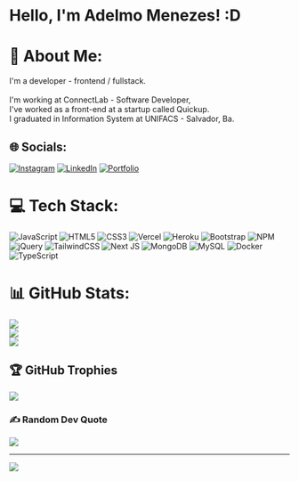 # Hello, I'm Adelmo Menezes! :D

# 💫 About Me:
I'm a developer - frontend / fullstack.<br><br>I'm working at ConnectLab - Software Developer,<br>I've worked as a front-end at a startup called Quickup.<br>I graduated in Information System at UNIFACS - Salvador, Ba.


## 🌐 Socials:
[![Instagram](https://img.shields.io/badge/Instagram-%23E4405F.svg?logo=Instagram&logoColor=white)](https://instagram.com/Adelmo_Menezes1) [![LinkedIn](https://img.shields.io/badge/LinkedIn-%230077B5.svg?logo=linkedin&logoColor=white)](https://linkedin.com/in/AdelmoMenezes) 
[![Portfolio](https://img.shields.io/badge/Website-%23702C91?style=badger&logo=About.me&logoColor=white)](https://adelmo.vercel.app)

# 💻 Tech Stack:
![JavaScript](https://img.shields.io/badge/javascript-%23323330.svg?style=for-the-badge&logo=javascript&logoColor=%23F7DF1E) ![HTML5](https://img.shields.io/badge/html5-%23E34F26.svg?style=for-the-badge&logo=html5&logoColor=white) ![CSS3](https://img.shields.io/badge/css3-%231572B6.svg?style=for-the-badge&logo=css3&logoColor=white) ![Vercel](https://img.shields.io/badge/vercel-%23000000.svg?style=for-the-badge&logo=vercel&logoColor=white) ![Heroku](https://img.shields.io/badge/heroku-%23430098.svg?style=for-the-badge&logo=heroku&logoColor=white) ![Bootstrap](https://img.shields.io/badge/bootstrap-%23563D7C.svg?style=for-the-badge&logo=bootstrap&logoColor=white) ![NPM](https://img.shields.io/badge/NPM-%23000000.svg?style=for-the-badge&logo=npm&logoColor=white) ![jQuery](https://img.shields.io/badge/jquery-%230769AD.svg?style=for-the-badge&logo=jquery&logoColor=white) ![TailwindCSS](https://img.shields.io/badge/tailwindcss-%2338B2AC.svg?style=for-the-badge&logo=tailwind-css&logoColor=white) ![Next JS](https://img.shields.io/badge/Next-black?style=for-the-badge&logo=next.js&logoColor=white) ![MongoDB](https://img.shields.io/badge/MongoDB-%234ea94b.svg?style=for-the-badge&logo=mongodb&logoColor=white) ![MySQL](https://img.shields.io/badge/mysql-%2300f.svg?style=for-the-badge&logo=mysql&logoColor=white) ![Docker](https://img.shields.io/badge/docker-%230db7ed.svg?style=for-the-badge&logo=docker&logoColor=white) ![TypeScript](https://img.shields.io/badge/typescript-%23007ACC.svg?style=for-the-badge&logo=typescript&logoColor=white)
# 📊 GitHub Stats:
![](https://github-readme-stats.vercel.app/api?username=AdelmoMenezes123&theme=dracula&hide_border=false&include_all_commits=true&count_private=true)<br/>
![](https://github-readme-streak-stats.herokuapp.com/?user=AdelmoMenezes123&theme=dracula&hide_border=false)<br/>
![](https://github-readme-stats.vercel.app/api/top-langs/?username=AdelmoMenezes123&theme=dracula&hide_border=false&include_all_commits=true&count_private=true&layout=compact)

## 🏆 GitHub Trophies
![](https://github-profile-trophy.vercel.app/?username=AdelmoMenezes123&theme=dracula&no-frame=false&no-bg=false&margin-w=4)

### ✍️ Random Dev Quote
![](https://quotes-github-readme.vercel.app/api?type=horizontal&theme=radical)

---
[![](https://visitcount.itsvg.in/api?id=AdelmoMenezes123&icon=1&color=11)](https://visitcount.itsvg.in)

<!-- Proudly created with GPRM ( https://gprm.itsvg.in ) -->
